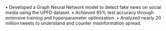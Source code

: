 •	Developed a Graph Neural Network model to detect fake news on social media using the UPFD dataset.
•	Achieved 95% test accuracy through extensive training and hyperparameter optimization.
•	Analyzed nearly 20 million tweets to understand and counter misinformation spread.
